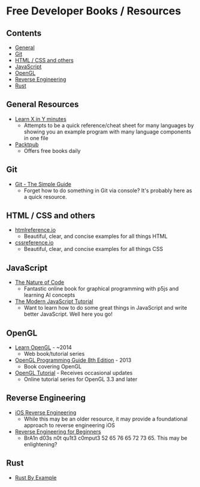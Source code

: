 # Free Developer Books / Resources

## Contents

- [General](#general-resources)
- [Git](#git)
- [HTML / CSS and others](#html--css-and-others)
- [JavaScript](#JavaScript)
- [OpenGL](#opengl)
- [Reverse Engineering](#reverse-engineering)
- [Rust](#rust)

## General Resources
- [Learn X in Y minutes](https://learnxinyminutes.com/)
    - Attempts to be a quick reference/cheat sheet for many languages by showing you an example program with many language components in one file
- [Packtpub](https://www.packtpub.com/packt/offers/free-learning)
    - Offers free books daily

## Git
- [Git - The Simple Guide](http://rogerdudler.github.io/git-guide/)
    - Forget how to do something in Git via console? It's probably here as a quick resource.

## HTML / CSS and others
- [htmlreference.io](http://htmlreference.io/)
    - Beautiful, clear, and concise examples for all things HTML
- [cssreference.io](http://cssreference.io/)
    - Beautiful, clear, and concise examples for all things CSS

## JavaScript
- [The Nature of Code](http://natureofcode.com/book/)
    - Fantastic online book for graphical programming with p5js and learning AI concepts
- [The Modern JavaScript Tutorial](http://javascript.info/)
    - Want to learn how to do some great things in JavaScript and write better JavaScript. Well here you go!

## OpenGL
- [Learn OpenGL](https://learnopengl.com/) - ~2014
    - Web book/tutorial series
- [OpenGL Programming Guide 8th Edition](https://www.ics.uci.edu/~gopi/CS211B/opengl_programming_guide_8th_edition.pdf) - 2013
    - Book covering OpenGL
- [OpenGL Tutorial](http://www.opengl-tutorial.org/) - Receives occasional updates
    - Online tutorial series for OpenGL 3.3 and later

## Reverse Engineering
- [iOS Reverse Engineering](https://github.com/iosre/iOSAppReverseEngineering)
    - While this may be an older resource, it may provide a foundational approach to reverse engineering iOS
- [Reverse Engineering for Beginners](https://beginners.re/)
    - BrA1n d03s n0t qu1t3 c0mput3 52 65 76 65 72 73 65. This may be enlightening?

## Rust
- [Rust By Example](https://rustbyexample.com/)
